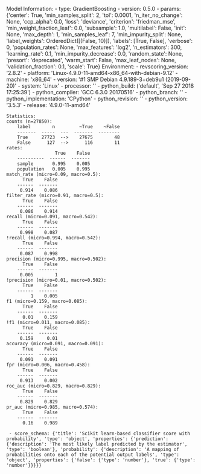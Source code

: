 Model Information:
	 - type: GradientBoosting
	 - version: 0.5.0
	 - params: {'center': True, 'min_samples_split': 2, 'tol': 0.0001, 'n_iter_no_change': None, 'ccp_alpha': 0.0, 'loss': 'deviance', 'criterion': 'friedman_mse', 'min_weight_fraction_leaf': 0.0, 'subsample': 1.0, 'multilabel': False, 'init': None, 'max_depth': 1, 'min_samples_leaf': 7, 'min_impurity_split': None, 'label_weights': OrderedDict([(False, 10)]), 'labels': [True, False], 'verbose': 0, 'population_rates': None, 'max_features': 'log2', 'n_estimators': 300, 'learning_rate': 0.1, 'min_impurity_decrease': 0.0, 'random_state': None, 'presort': 'deprecated', 'warm_start': False, 'max_leaf_nodes': None, 'validation_fraction': 0.1, 'scale': True}
	Environment:
	 - revscoring_version: '2.8.2'
	 - platform: 'Linux-4.9.0-11-amd64-x86_64-with-debian-9.12'
	 - machine: 'x86_64'
	 - version: '#1 SMP Debian 4.9.189-3+deb9u1 (2019-09-20)'
	 - system: 'Linux'
	 - processor: ''
	 - python_build: ('default', 'Sep 27 2018 17:25:39')
	 - python_compiler: 'GCC 6.3.0 20170516'
	 - python_branch: ''
	 - python_implementation: 'CPython'
	 - python_revision: ''
	 - python_version: '3.5.3'
	 - release: '4.9.0-11-amd64'
	
	Statistics:
	counts (n=27850):
		label        n         ~True    ~False
		-------  -----  ---  -------  --------
		True     27723  -->    27675        48
		False      127  -->      116        11
	rates:
		              True    False
		----------  ------  -------
		sample       0.995    0.005
		population   0.005    0.995
	match_rate (micro=0.09, macro=0.5):
		  True    False
		------  -------
		 0.914    0.086
	filter_rate (micro=0.91, macro=0.5):
		  True    False
		------  -------
		 0.086    0.914
	recall (micro=0.091, macro=0.542):
		  True    False
		------  -------
		 0.998    0.087
	!recall (micro=0.994, macro=0.542):
		  True    False
		------  -------
		 0.087    0.998
	precision (micro=0.995, macro=0.502):
		  True    False
		------  -------
		 0.005        1
	!precision (micro=0.01, macro=0.502):
		  True    False
		------  -------
		     1    0.005
	f1 (micro=0.159, macro=0.085):
		  True    False
		------  -------
		  0.01    0.159
	!f1 (micro=0.011, macro=0.085):
		  True    False
		------  -------
		 0.159     0.01
	accuracy (micro=0.091, macro=0.091):
		  True    False
		------  -------
		 0.091    0.091
	fpr (micro=0.006, macro=0.458):
		  True    False
		------  -------
		 0.913    0.002
	roc_auc (micro=0.829, macro=0.829):
		  True    False
		------  -------
		 0.829    0.829
	pr_auc (micro=0.985, macro=0.574):
		  True    False
		------  -------
		  0.16    0.989
	
	 - score_schema: {'title': 'Scikit learn-based classifier score with probability', 'type': 'object', 'properties': {'prediction': {'description': 'The most likely label predicted by the estimator', 'type': 'boolean'}, 'probability': {'description': 'A mapping of probabilities onto each of the potential output labels', 'type': 'object', 'properties': {'false': {'type': 'number'}, 'true': {'type': 'number'}}}}}

